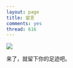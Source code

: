 ```yaml
---
layout: page
title: 留言
comments: yes
thread: 616
---
```



![](http://xjliao.qiniudn.com/img/guestbook.jpg)


来了，就留下你的足迹吧。
